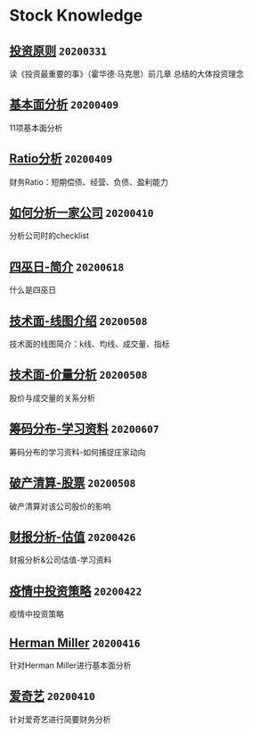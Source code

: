# Stock Knowledge

[投资原则](./basics20200331.md) `20200331`
---
读《投资最重要的事》（霍华德·马克思）前几章 总结的大体投资理念

[基本面分析](./基本面分析.md) `20200409`
---
11项基本面分析

[Ratio分析](./Ratio.pdf) `20200409`
---
财务Ratio：短期偿债、经营、负债、盈利能力

[如何分析一家公司](./info.md) `20200410`
---
分析公司时的checklist

[四巫日-简介](./四巫日.md) `20200618`
---
什么是四巫日

[技术面-线图介绍](./tech1.md) `20200508`
---
技术面的线图简介：k线、均线、成交量、指标

[技术面-价量分析](./tech2.md) `20200508`
---
股价与成交量的关系分析


[筹码分布-学习资料](./筹码分布.md) `20200607`
---
筹码分布的学习资料-如何捕捉庄家动向

[破产清算-股票](./bankr.md) `20200508`
---
破产清算对该公司股价的影响

[财报分析-估值](./financial.md) `20200426`
---
财报分析&公司估值-学习资料

[疫情中投资策略](./strategy.md) `20200422`
---
疫情中投资策略

[Herman Miller](./HM.md) `20200416`
---
针对Herman Miller进行基本面分析

[爱奇艺](./iqiyi.md) `20200410`
---
针对爱奇艺进行简要财务分析


